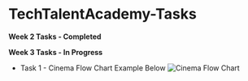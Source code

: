 # TechTalentAcademy-Tasks

**Week 2 Tasks - Completed**

**Week 3 Tasks - In Progress**
* Task 1 - Cinema Flow Chart Example Below
![Cinema Flow Chart](https://user-images.githubusercontent.com/76181662/151241666-0bad8b50-71b5-4234-bb63-1fae519c868e.jpeg)
